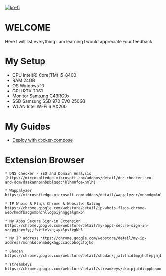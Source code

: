 [![ko-fi](https://ko-fi.com/img/githubbutton_sm.svg)](https://ko-fi.com/S6S07QX7X)
# WELCOME
Here I will list everything I am learning I would appreciate your feedback
# My Setup
   * CPU Intel(R) Core(TM) i5-8400
   * RAM 24GB
   * OS Windows 10
   * GPU  RTX 2060
   * Monitor Samsung C49RG9x
   * SSD  Samsung SSD 970 EVO 250GB 
   * WLAN  Intel Wi-Fi 6 AX200 
 # My Guides 
 
   * [Deploy with docker-compose](https://github.com/emersonarredondo/glpi-kubernetes)
    

  #  Extension Browser
  
    * DNS Checker - SEO and Domain Analysis  (https://microsoftedge.microsoft.com/addons/detail/dns-checker-seo-and-dom/daakannpmnbpblggdcjhlhmnfoeknmlh)
  
    * Wappalyzer  https://microsoftedge.microsoft.com/addons/detail/wappalyzer/mnbndgmknlpdjdnjfmfcdjoegcckoikn
    
    * IP Whois & Flags Chrome & Websites Rating  https://chrome.google.com/webstore/detail/ip-whois-flags-chrome-web/kmdfbacgombndnllogoijhnggalgmkon
    
    * My Apps Secure Sign-in Extension  https://chrome.google.com/webstore/detail/my-apps-secure-sign-in-ex/ggjhpefgjjfobnfoldnjipclpcfbgbhl
    
    * My IP address https://chrome.google.com/webstore/detail/my-ip-address/monhkdcehmbdgkhgpccaccbbcgcfpjkd
    
    * Shodan https://chrome.google.com/webstore/detail/shodan/jjalcfnidlmpjhdfepjhjbhnhkbgleap
    
    * streamkeys https://chrome.google.com/webstore/detail/streamkeys/ekpipjofdicppbepocohdlgenahaneen
    

      
 
    
